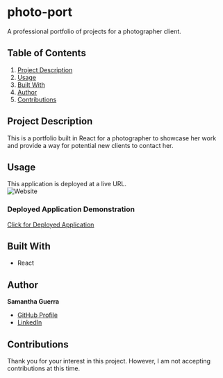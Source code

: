 # photo-port
A professional portfolio of projects for a photographer client.

## Table of Contents
1. [Project Description](#project-description)
2. [Usage](#usage)
3. [Built With](#built-with)
4. [Author](#author)
5. [Contributions](#contributions)

## Project Description
This is a portfolio built in React for a photographer to showcase her work and provide a way for potential new clients to contact her.

## Usage
This application is deployed at a live URL.</br>
![Website](./src/assets/photo-port.gif)
### Deployed Application Demonstration

[Click for Deployed Application](https://sam-antics.github.io/photo-port/)
## Built With
* React

## Author
**Samantha Guerra**
- [GitHub Profile](https://github.com/Sam-Antics)
- [LinkedIn](https://www.linkedin.com/in/seguerra/)

## Contributions
Thank you for your interest in this project. However, I am not accepting contributions at this time.
